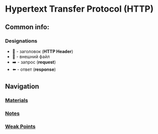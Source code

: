 # Hypertext Transfer Protocol (HTTP)

## Common info:

### Designations
- 🎩 - заголовок (**HTTP Header**)
- 📂 - внешний файл
- ➡️ - запрос (**request**)
- ⬅️ - ответ (**response**)

## Navigation

### [Materials](./materials.md)
### [Notes](./notes.md)
### [Weak Points](./weak-points.md)
